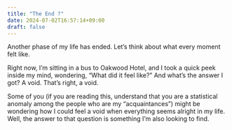 ```yaml
---
title: "The End ?"
date: 2024-07-02T16:57:14+09:00
draft: false
---
```

  

Another phase of my life has ended. Let’s think about what every moment felt like.

Right now, I’m sitting in a bus to Oakwood Hotel, and I took a quick peek inside my mind, wondering, “What did it feel like?” And what’s the answer I got? A void. That’s right, a void.

Some of you (if you are reading this, understand that you are a statistical anomaly among the people who are my “acquaintances”) might be wondering how I could feel a void when everything seems alright in my life. Well, the answer to that question is something I’m also looking to find.
